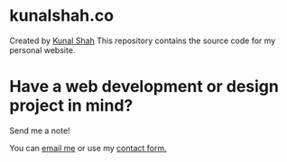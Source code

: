 
# kunalshah.co
Created by [Kunal Shah](http://kunalshah.co)
This repository contains the source code for my personal website.

# Have a web development or design project in mind? 
Send me a note!

You can [email me](mailto:hello@kunalshah.co) or use my [contact form.](http://kunalshah.co/#contact)